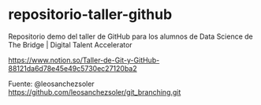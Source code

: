 # repositorio-taller-github
Repositorio demo del taller de GitHub para los alumnos de Data Science de The Bridge | Digital Talent Accelerator

https://www.notion.so/Taller-de-Git-y-GitHub-88121da6d78e45e49c5730ec27120ba2

Fuente: @leosanchezsoler
https://github.com/leosanchezsoler/git_branching.git
